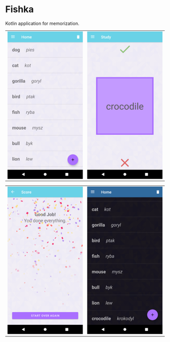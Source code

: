 # Fishka

Kotlin application for memorization.

| | |
| --- | --- |
| <img src="https://github.com/lukoq/Fishka-app/blob/master/screenshot_01.png" width=100% height=50%> | <img src="https://github.com/lukoq/Fishka-app/blob/master/screenshot_02.png" width=100% height=50%> | 


| | |
| --- | --- |
|<img src="https://github.com/lukoq/Fishka-app/blob/master/screenshot_03.png" width=100% height=50%> | <img src="https://github.com/lukoq/Fishka-app/blob/master/screenshot_04.png" width=100% height=50%> |

